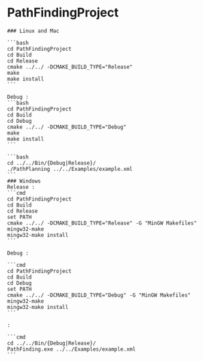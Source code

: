 # PathFindingProject



    ### Linux and Mac
    
    ```bash
    cd PathFindingProject
    cd Build
    cd Release
    cmake ../../ -DCMAKE_BUILD_TYPE="Release"
    make
    make install
    ```

    Debug :
    ```bash
    cd PathFindingProject
    cd Build
    cd Debug
    cmake ../../ -DCMAKE_BUILD_TYPE="Debug"
    make
    make install
    ```

    ```bash
    cd ../../Bin/{Debug|Release}/
    ./PathPlanning ../../Examples/example.xml
    ```
    ### Windows
    Release :
    ```cmd
    cd PathFindingProject
    cd Build
    cd Release
    set PATH
    cmake ../../ -DCMAKE_BUILD_TYPE="Release" -G "MinGW Makefiles"
    mingw32-make
    mingw32-make install
    ```

    Debug :

    ```cmd
    cd PathFindingProject
    cd Build
    cd Debug
    set PATH
    cmake ../../ -DCMAKE_BUILD_TYPE="Debug" -G "MinGW Makefiles"
    mingw32-make
    mingw32-make install
    ```

    :

    ```cmd
    cd ../../Bin/{Debug|Release}/
    PathFinding.exe ../../Examples/example.xml
    ```
